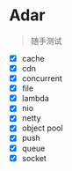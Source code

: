 

# Adar
> 随手测试

* [x] cache 
* [x] cdn 
* [x] concurrent
* [x] file
* [x] lambda 
* [x] nio
* [x] netty
* [x] object pool 
* [x] push 
* [x] queue
* [x] socket